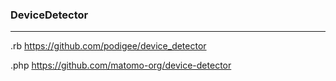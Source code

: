 ### DeviceDetector
---
.rb
https://github.com/podigee/device_detector

.php
https://github.com/matomo-org/device-detector

```

```

```ruby

```

```

```




